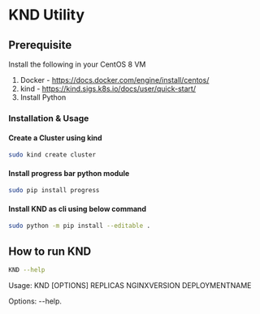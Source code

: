 # KND Utility

## Prerequisite

Install the following in your CentOS 8 VM
1. Docker - https://docs.docker.com/engine/install/centos/
2. kind - https://kind.sigs.k8s.io/docs/user/quick-start/
3. Install Python

### Installation & Usage

#### Create a Cluster using kind

```sh
sudo kind create cluster
```

#### Install progress bar python module
```sh
sudo pip install progress
```
#### Install KND as cli using below command
```sh
sudo python -m pip install --editable .
```

## How to run KND

```sh
KND --help
```
Usage: KND [OPTIONS] REPLICAS NGINXVERSION DEPLOYMENTNAME

Options:
  --help.


